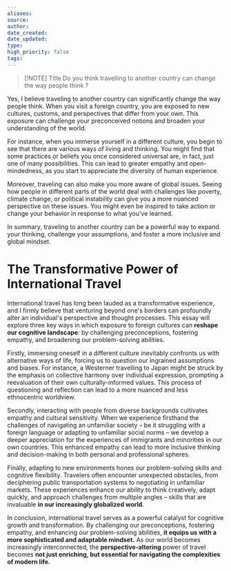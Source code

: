 ```yaml
---
aliases:
source:
author:
date_created:
date_updated:
type:
high_priority: false
tags:
---
```


> [!NOTE] Title
> Do you think travelling to another country can change the way people think ?

Yes, I believe traveling to another country can significantly change the way people think. When you visit a foreign country, you are exposed to new cultures, customs, and perspectives that differ from your own. This exposure can challenge your preconceived notions and broaden your understanding of the world.

For instance, when you immerse yourself in a different culture, you begin to see that there are various ways of living and thinking. You might find that some practices or beliefs you once considered universal are, in fact, just one of many possibilities. This can lead to greater empathy and open-mindedness, as you start to appreciate the diversity of human experience.

Moreover, traveling can also make you more aware of global issues. Seeing how people in different parts of the world deal with challenges like poverty, climate change, or political instability can give you a more nuanced perspective on these issues. You might even be inspired to take action or change your behavior in response to what you've learned.

In summary, traveling to another country can be a powerful way to expand your thinking, challenge your assumptions, and foster a more inclusive and global mindset.

# The Transformative Power of International Travel

International travel has long been lauded as a transformative experience, and I firmly believe that venturing beyond one's borders can profoundly alter an individual's perspective and thought processes. This essay will explore three key ways in which exposure to foreign cultures can **reshape our cognitive landscape**: by challenging preconceptions, fostering empathy, and broadening our problem-solving abilities.

Firstly, immersing oneself in a different culture inevitably confronts us with alternative ways of life, forcing us to question our ingrained assumptions and biases. For instance, a Westerner travelling to Japan might be struck by the emphasis on collective harmony over individual expression, prompting a reevaluation of their own culturally-informed values. This process of questioning and reflection can lead to a more nuanced and less ethnocentric worldview.

Secondly, interacting with people from diverse backgrounds cultivates empathy and cultural sensitivity. When we experience firsthand the challenges of navigating an unfamiliar society – be it struggling with a foreign language or adapting to unfamiliar social norms – we develop a deeper appreciation for the experiences of immigrants and minorities in our own countries. This enhanced empathy can lead to more inclusive thinking and decision-making in both personal and professional spheres.

Finally, adapting to new environments hones our problem-solving skills and cognitive flexibility. Travelers often encounter unexpected obstacles, from deciphering public transportation systems to negotiating in unfamiliar markets. These experiences enhance our ability to think creatively, adapt quickly, and approach challenges from multiple angles – skills that are invaluable **in our increasingly globalized world**.

In conclusion, international travel serves as a powerful catalyst for cognitive growth and transformation. By challenging our preconceptions, fostering empathy, and enhancing our problem-solving abilities, **it equips us with a more sophisticated and adaptable mindset.** As our world becomes increasingly interconnected, the **perspective-altering** power of travel becomes **not just enriching, but essential for navigating the complexities of modern life.**
